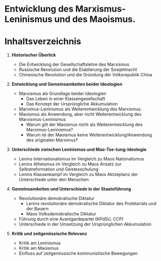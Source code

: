 # Entwicklung des Marxismus-Leninismus und des Maoismus.

# Inhaltsverzeichnis

1. **Historischer Überlick**
   - Die Entwicklung der Gesellschaftslehre des Marxismus
   - Russische Revolution und die Etablierung der Sowjetmacht
   - Chinesische Revolution und die Gründung der Volksrepublik China

3. **Entwicklung und Gemeinsamkeiten beider Ideologien**
   - Marxismus als Grundlage beider Ideologien
      - Das Leben in einer Klassengesellschaft
      - Das Konzept der Ursprüngliche Akkumulation
   - Marximus-Leninismus als Weiterentwicklung des Marxismus.
   - Maoismus als Anwendung, aber nicht Weiterentwicklung des Marxismus-Leninismus
      - Warum gilt der Maoismus nicht als Weiterentwicklung des Marximus-Leninismus?
      - Warum ist der Maoismus keine Weiterentwicklung/Anwendung des originalen Marximus?

4. **Unterschiede zwischen Leninismus und Mao-Tse-tung-Ideologie**
     - Lenins Internationalismus im Vergleich zu Maos Nationalismus
     - Lenins Atheismus im Vergleich zu Maos Ansatz zur Selbstreformation und Geistesschulung
     - Lenins Klassenkampf im Vergleich zu Maos Aktzeptanz der Unterschiede unter den Menschen

5. **Gemeinsamkeiten und Unterschiede in der Staatsführung**
   - Revolutionäre demokratische Diktatur
     - Lenins revolutionäre demokratische Diktatur des Proletariats und der Bauern
     - Maos Volksdemokratische Diktatur
   - Führung durch eine Avantgardepartei (KPdSU, CCP)
   - Unterschiede in der Umsetzung der Ursprünglichen Akkumulation


6. **Kritik und zeitgenössische Relevanz**
   - Kritik am Leninismus
   - Kritik am Maoismus
   - Einfluss auf zeitgenössische kommunistische Bewegungen

